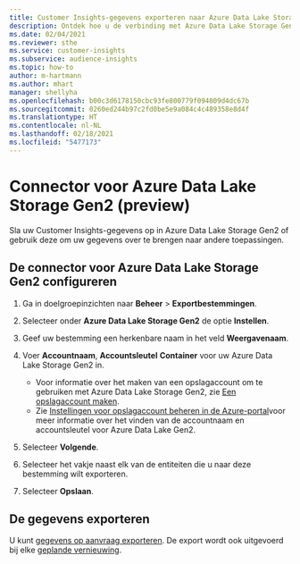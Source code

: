```yaml
---
title: Customer Insights-gegevens exporteren naar Azure Data Lake Storage Gen2
description: Ontdek hoe u de verbinding met Azure Data Lake Storage Gen2 configureert.
ms.date: 02/04/2021
ms.reviewer: sthe
ms.service: customer-insights
ms.subservice: audience-insights
ms.topic: how-to
author: m-hartmann
ms.author: mhart
manager: shellyha
ms.openlocfilehash: b00c3d6178150cbc93fe800779f094809d4dc67b
ms.sourcegitcommit: 0260ed244b97c2fd0be5e9a084c4c489358e8d4f
ms.translationtype: HT
ms.contentlocale: nl-NL
ms.lasthandoff: 02/18/2021
ms.locfileid: "5477173"
---
```

# <a name="connector-for-azure-data-lake-storage-gen2-preview"></a>Connector voor Azure Data Lake Storage Gen2 (preview)

Sla uw Customer Insights-gegevens op in Azure Data Lake Storage Gen2 of gebruik deze om uw gegevens over te brengen naar andere toepassingen.

## <a name="configure-the-connector-for-azure-data-lake-storage-gen2"></a>De connector voor Azure Data Lake Storage Gen2 configureren

1. Ga in doelgroepinzichten naar **Beheer** > **Exportbestemmingen**.

1. Selecteer onder **Azure Data Lake Storage Gen2** de optie **Instellen**.

1. Geef uw bestemming een herkenbare naam in het veld **Weergavenaam**.

1. Voer **Accountnaam**, **Accountsleutel** **Container** voor uw Azure Data Lake Storage Gen2 in.
    - Voor informatie over het maken van een opslagaccount om te gebruiken met Azure Data Lake Storage Gen2, zie [Een opslagaccount maken](https://docs.microsoft.com/azure/storage/blobs/create-data-lake-storage-account)​. 
    - Zie [Instellingen voor opslagaccount beheren in de Azure-portal](https://docs.microsoft.com/azure/storage/common/storage-account-manage)​voor meer informatie over het vinden van de accountnaam en accountsleutel voor Azure Data Lake Gen2.

1. Selecteer **Volgende**.

1. Selecteer het vakje naast elk van de entiteiten die u naar deze bestemming wilt exporteren.

1. Selecteer **Opslaan**.

## <a name="export-the-data"></a>De gegevens exporteren

U kunt [gegevens op aanvraag exporteren](export-destinations.md#export-data-on-demand). De export wordt ook uitgevoerd bij elke [geplande vernieuwing](system.md#schedule-tab).
